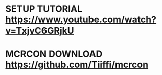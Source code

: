 SETUP TUTORIAL
https://www.youtube.com/watch?v=TxjvC6GRjkU
===========================================

MCRCON DOWNLOAD
https://github.com/Tiiffi/mcrcon
===========================================
